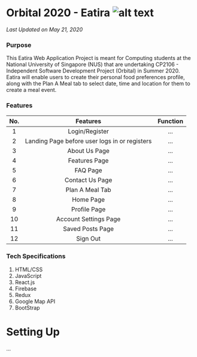 # Orbital 2020 - Eatira ![alt text](https://i.imgur.com/hy5nHIpt.png) 
_Last Updated on May 21, 2020_

### Purpose
This Eatira Web Application Project is meant for Computing students at the National University of Singapore (NUS) that are undertaking CP2106 - Independent Software Development Project (Orbital) in Summer 2020. Eatira will enable users to create their personal food preferences profile, along with the Plan A Meal tab to select date, time and location for them to create a meal event. 

### Features

| No.           | Features                                       | Function  |
|:-------------:|:---------------------------------------------: |:---------:|
| 1             | Login/Register                                 | ...       |
| 2             | Landing Page before user logs in or registers  | ...       |
| 3             | About Us Page                                  | ...       |
| 4             | Features Page                                  | ...       |
| 5             | FAQ Page                                       | ...       |
| 6             | Contact Us Page                                | ...       |
| 7             | Plan A Meal Tab                                | ...       |
| 8             | Home Page                                      | ...       |
| 9             | Profile Page                                   | ...       |
| 10            | Account Settings Page                          | ...       |
| 11            | Saved Posts Page                               | ...       |
| 12            | Sign Out                                       | ...       |

### Tech Specifications
1. HTML/CSS
2. JavaScript
3. React.js
4. Firebase
5. Redux
6. Google Map API
7. BootStrap

# Setting Up
...

